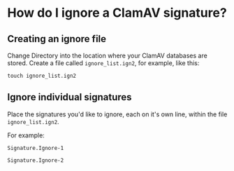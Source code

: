 # How do I ignore a ClamAV signature?

## Creating an ignore file

Change Directory into the location where your ClamAV databases are stored. Create a file called `ignore_list.ign2`, for example, like this:

`touch ignore_list.ign2`

## Ignore individual signatures

Place the signatures you'd like to ignore, each on it's own line, within the file `ignore_list.ign2`.

For example:

`Signature.Ignore-1`

`Signature.Ignore-2`
